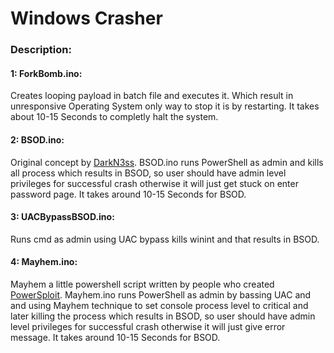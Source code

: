 # Windows Crasher

### Description:

#### 1: ForkBomb.ino:<br>
Creates looping payload in batch file and executes it. Which result in unresponsive Operating System only way to stop it is by restarting. 
It takes about 10-15 Seconds to completly halt the system.<br>


#### 2: BSOD.ino:<br>
Original concept by [DarkN3ss](https://forums.hak5.org/topic/33268-payload-windows-bsod/). BSOD.ino runs PowerShell as admin and kills all process which results in BSOD, so user should have admin level privileges for successful crash otherwise it will just get stuck on enter password page. It takes around 10-15 Seconds for BSOD.

#### 3: UACBypassBSOD.ino:<br>
Runs cmd as admin using UAC bypass kills winint and that results in BSOD.<br>

#### 4: Mayhem.ino:<br>
Mayhem a little powershell script written by people who created [PowerSploit](https://github.com/PowerShellMafia/PowerSploit). Mayhem.ino runs PowerShell as admin by bassing UAC and and using Mayhem technique to set console process level to critical and later killing the process which results in BSOD, so user should have admin level privileges for successful crash otherwise it will just give error message. It takes around 10-15 Seconds for BSOD.
<br>
